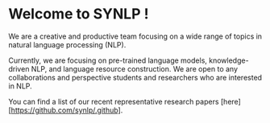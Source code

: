 # Welcome to SYNLP !

We are a creative and productive team focusing on a wide range of topics in natural language processing (NLP).

Currently, we are focusing on pre-trained language models, knowledge-driven NLP, and language resource construction. We are open to any collaborations and perspective students and researchers who are interested in NLP.

You can find a list of our recent representative research papers [here][https://github.com/synlp/.github].
